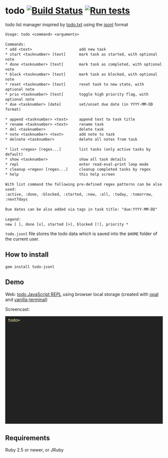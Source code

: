 # todo [![Build Status](https://travis-ci.org/gaborbata/todo.svg?branch=master)](https://travis-ci.org/gaborbata/todo) [![Run tests](https://github.com/gaborbata/todo/workflows/Run%20tests/badge.svg)](https://github.com/gaborbata/todo/actions/workflows/ruby.yml)

todo list manager inspired by [todo.txt](http://todotxt.org) using the [jsonl](http://jsonlines.org) format

```
Usage: todo <command> <arguments>

Commands:
* add <text>                     add new task
* start <tasknumber> [text]      mark task as started, with optional note
* done <tasknumber> [text]       mark task as completed, with optional note
* block <tasknumber> [text]      mark task as blocked, with optional note
* reset <tasknumber> [text]      reset task to new state, with optional note
* prio <tasknumber> [text]       toggle high priority flag, with optional note
* due <tasknumber> [date]        set/unset due date (in YYYY-MM-DD format)

* append <tasknumber> <text>     append text to task title
* rename <tasknumber> <text>     rename task
* del <tasknumber>               delete task
* note <tasknumber> <text>       add note to task
* delnote <tasknumber>           delete all notes from task

* list <regex> [regex...]        list tasks (only active tasks by default)
* show <tasknumber>              show all task details
* repl                           enter read-eval-print loop mode
* cleanup <regex> [regex...]     cleanup completed tasks by regex
* help                           this help screen

With list command the following pre-defined regex patterns can be also used:
:active, :done, :blocked, :started, :new, :all, :today, :tomorrow, :next7days

Due dates can be also added via tags in task title: "due:YYYY-MM-DD"

Legend:
new [ ], done [x], started [>], blocked [!], priority *
```

`todo.jsonl` file stores the todo data which is saved into the `$HOME` folder of the current user.

## How to install

```
gem install todo-jsonl
```

## Demo

Web: [todo JavaScript REPL](http://gaborbata.github.io/todo/) using browser local storage
(created with [opal](https://github.com/opal/opal) and [vanilla-terminal](https://github.com/soyjavi/vanilla-terminal))

Screencast:

![todo](todo.gif)

## Requirements

Ruby 2.5 or newer, or JRuby
